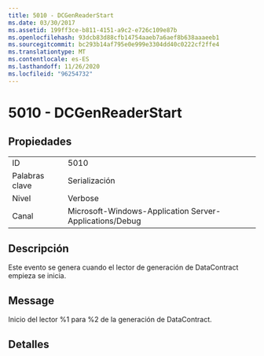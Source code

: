 ```yaml
---
title: 5010 - DCGenReaderStart
ms.date: 03/30/2017
ms.assetid: 199ff3ce-b811-4151-a9c2-e726c109e87b
ms.openlocfilehash: 93dcb83d88cfb14754aaeb7a6aef8b638aaaeeb1
ms.sourcegitcommit: bc293b14af795e0e999e3304dd40c0222cf2ffe4
ms.translationtype: MT
ms.contentlocale: es-ES
ms.lasthandoff: 11/26/2020
ms.locfileid: "96254732"
---
```

# <a name="5010---dcgenreaderstart"></a>5010 - DCGenReaderStart

## <a name="properties"></a>Propiedades  
  
|||  
|-|-|  
|ID|5010|  
|Palabras clave|Serialización|  
|Nivel|Verbose|  
|Canal|Microsoft-Windows-Application Server-Applications/Debug|  
  
## <a name="description"></a>Descripción  

 Este evento se genera cuando el lector de generación de DataContract empieza se inicia.  
  
## <a name="message"></a>Message  

 Inicio del lector %1 para %2 de la generación de DataContract.  
  
## <a name="details"></a>Detalles
